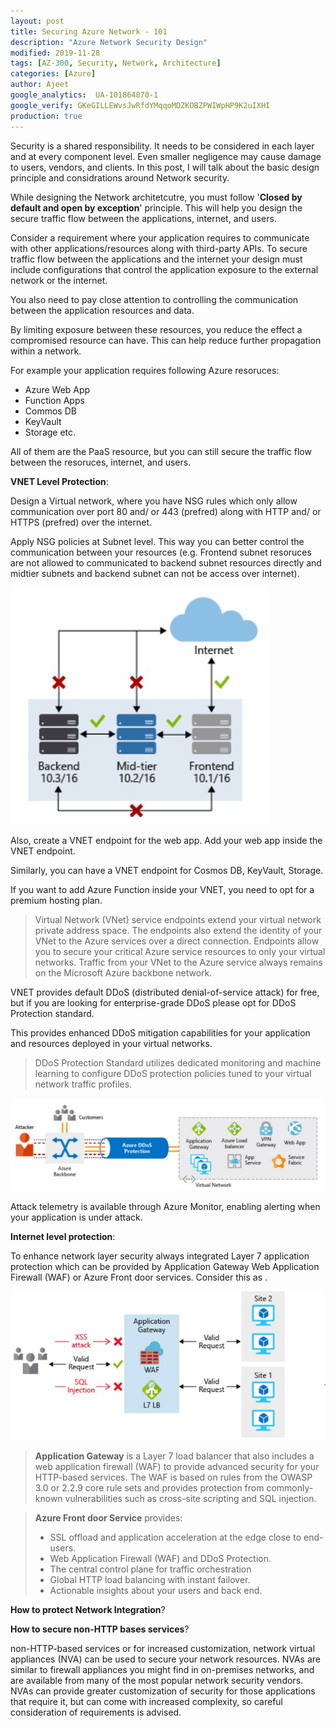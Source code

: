 ```yaml
---
layout: post
title: Securing Azure Network - 101
description: "Azure Network Security Design"
modified: 2019-11-28
tags: [AZ-300, Security, Network, Architecture]
categories: [Azure]
author: Ajeet
google_analytics:  UA-101864870-1
google_verify: GKeGILLEWvsJwRfdYMqqoMDZKOBZPWIWpHP9K2uIXHI
production: true
---
```

Security is a shared responsibility. It needs to be considered in each layer and at every component level. Even smaller negligence may cause damage to users, vendors, and clients.  In this post, I  will talk about the basic design principle and considrations around Network security.

<!--more-->

While designing the Network architetcutre, you must follow '**Closed by default and open by exception**' principle. 
This will help you design the secure traffic flow between the applications, internet, and users.

Consider a requirement where your application requires to communicate with other applications/resources along with third-party APIs. To secure traffic flow between the applications and the internet your design must include configurations that control the application exposure to the external network or the internet. 

You also need to pay close attention to controlling the communication between the application resources and data. 

By limiting exposure between these resources, you reduce the effect a compromised resource can have. This can help reduce further propagation within a network.

For example your application requires following Azure resoruces:
-   Azure Web App
-   Function Apps 
-   Commos DB
-   KeyVault
-   Storage etc.

All of them are the PaaS resource, but you can still secure the traffic flow between the resoruces, internet, and users. 

**VNET Level Protection**:

Design a Virtual network, where you have NSG rules which only allow communication over port 80 and/ or 443 (prefred) along with HTTP and/ or HTTPS (prefred) over the internet. 

Apply NSG policies at Subnet level. This way you can better control the communication between your resources (e.g. Frontend subnet resoruces are not allowed to communicated to backend subnet resources directly and midtier subnets and backend subnet can not be access over internet). 

![](../images/azexams/subnetlevel.JPG)


Also, create a VNET endpoint for the web app. Add your web app inside the VNET endpoint. 

Similarly, you can have a VNET endpoint for Cosmos DB, KeyVault, Storage. 

If you want to add Azure Function inside your VNET, you need to opt for a premium hosting plan.

> Virtual Network (VNet) service endpoints extend your virtual network private address space. The endpoints also extend the identity of your VNet to the Azure services over a direct connection. Endpoints allow you to secure your critical Azure service resources to only your virtual networks. Traffic from your VNet to the Azure service always remains on the Microsoft Azure backbone network.

VNET provides default  DDoS (distributed denial-of-service attack) for free, but if you are looking for enterprise-grade DDoS please opt for DDoS Protection standard. 

This provides enhanced DDoS mitigation capabilities for your application and resources deployed in your virtual networks.

> DDoS Protection Standard utilizes dedicated monitoring and machine learning to configure DDoS protection policies tuned to your virtual network traffic profiles. 

![](../images/azexams/ddos.JPG)

 
 Attack telemetry is available through Azure Monitor, enabling alerting when your application is under attack. 

**Internet level protection**:

To enhance network layer security always integrated Layer 7 application protection which can be provided by Application Gateway Web Application Firewall (WAF) or Azure Front door services. Consider this as .

![](../images/azexams/appgateway.JPG)


> **Application Gateway** is a Layer 7 load balancer that also includes a web application firewall (WAF) to provide advanced security for your HTTP-based services. The WAF is based on rules from the OWASP 3.0 or 2.2.9 core rule sets and provides protection from commonly-known vulnerabilities such as cross-site scripting and SQL injection.

> **Azure Front door Service** provides: 
>-   SSL offload and application acceleration at the edge close to end-users.
>- Web Application Firewall (WAF) and DDoS Protection.
>- The central control plane for traffic orchestration
>- Global HTTP load balancing with instant failover.
>- Actionable insights about your users and back end.

**How to protect Network Integration**?




**How to secure non-HTTP bases services**?

non-HTTP-based services or for increased customization, network virtual appliances (NVA) can be used to secure your network resources. NVAs are similar to firewall appliances you might find in on-premises networks, and are available from many of the most popular network security vendors. NVAs can provide greater customization of security for those applications that require it, but can come with increased complexity, so careful consideration of requirements is advised.